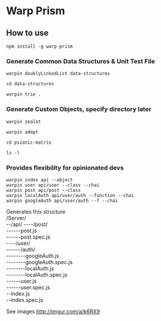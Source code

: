 # Warp Prism


## How to use
`npm install -g warp-prism`  

### Generate Common Data Structures & Unit Test File    
`warpin doublyLinkedList data-structures`  

`cd data-structures`  

`warpin trie .`  


### Generate Custom Objects, specify directory later
`warpin zealot`  

`warpin adept`

`cd psionic-matrix`  

`ls -l`  

### Provides flexibility for opinionated devs 
```  
warpin index api --object
warpin user api/user --class --chai
warpin post api/post --class
warpin localAuth api/user/auth --function --chai
warpin googleAuth api/user/auth --f --chai
```
Generates this structure  
/Server/  
--/api/ 
----/post/  
------post.js  
------post.spec.js  
----/user/  
------/auth/  
--------googleAuth.js  
--------googleAuth.spec.js  
--------localAuth.js  
--------localAuth.spec.js  
------user.js  
------user.spec.js  
--index.js  
--index.spec.js  


See images http://imgur.com/a/k6RX9
